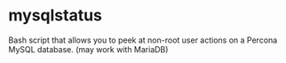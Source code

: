 # mysqlstatus
Bash script that allows you to peek at non-root user actions on a Percona MySQL database. (may work with MariaDB)
